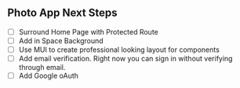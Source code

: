 ## Photo App Next Steps
* [ ] Surround Home Page with Protected Route
* [ ] Add in Space Background
* [ ] Use MUI to create professional looking layout for components
* [ ] Add email verification. Right now you can sign in without verifying through email. 
* [ ] Add Google oAuth